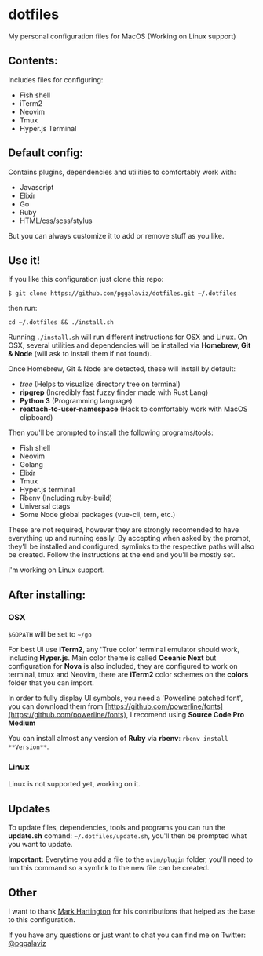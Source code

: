 # dotfiles

My personal configuration files for MacOS (Working on Linux support)

## Contents:

Includes files for configuring:
- Fish shell
- iTerm2
- Neovim
- Tmux
- Hyper.js Terminal

## Default config:

Contains plugins, dependencies and utilities to comfortably work with:
- Javascript
- Elixir
- Go
- Ruby
- HTML/css/scss/stylus

But you can always customize it to add or remove stuff as you like.

## Use it!

If you like this configuration just clone this repo:
```
$ git clone https://github.com/pggalaviz/dotfiles.git ~/.dotfiles
```
then run:
```
cd ~/.dotfiles && ./install.sh
```
Running `./install.sh` will run different instructions for OSX and Linux.
On OSX, several utilities and dependencies will be installed via **Homebrew, Git & Node** (will ask to install them if not found).

Once Homebrew, Git & Node are detected, these will install by default:
- *tree* (Helps to visualize directory tree on terminal)
- **ripgrep** (Incredibly fast fuzzy finder made with Rust Lang)
- **Python 3** (Programming language)
- **reattach-to-user-namespace** (Hack to comfortably work with MacOS clipboard)

Then you'll be prompted to install the following programs/tools:
- Fish shell
- Neovim
- Golang
- Elixir
- Tmux
- Hyper.js terminal
- Rbenv (Including ruby-build)
- Universal ctags
- Some Node global packages (vue-cli, tern, etc.)

These are not required, however they are strongly recomended to have everything
up and running easily. By accepting when asked by the prompt, they'll be installed and configured, symlinks to the respective paths will also be created. Follow the instructions at the end and you'll be mostly set.

I'm working on Linux support.

## After installing:

### OSX

`$GOPATH` will be set to `~/go`

For best UI use **iTerm2**, any 'True color' terminal emulator should work, including **Hyper.js**.
Main color theme is called **Oceanic Next** but configuration for **Nova** is also included, they are configured to work on terminal, tmux and Neovim, there are **iTerm2** color schemes on the **colors** folder that you can import.

In order to fully display UI symbols, you need a 'Powerline patched font', you can download them
from [https://github.com/powerline/fonts](https://github.com/powerline/fonts), I recomend using
**Source Code Pro Medium**

You can install almost any version of **Ruby** via **rbenv**: `rbenv install **Version**`.

### Linux

Linux is not supported yet, working on it.

## Updates

To update files, dependencies, tools and programs you can run the **update.sh**
comand: `~/.dotfiles/update.sh`, you'll then be prompted what you want to
update.

**Important:** Everytime you add a file to the `nvim/plugin` folder, you'll need
to run this command so a symlink to the new file can be created.

## Other

I want to thank [Mark Hartington](https://github.com/mhartington) for his contributions that
helped as the base to this configuration.

If you have any questions or just want to chat you can find me on Twitter:
[@pggalaviz](http://twitter.com/pggalaviz)

